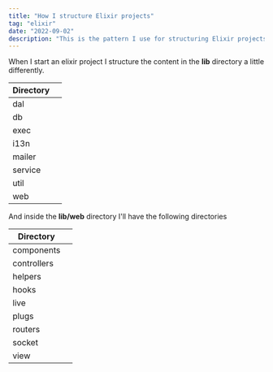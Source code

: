 ```yaml
---
title: "How I structure Elixir projects"
tag: "elixir"
date: "2022-09-02"
description: "This is the pattern I use for structuring Elixir projects."
---
```


When I start an elixir project I structure the content in the **lib** directory a little differently.

| Directory |         |
| ---       | ---     |
| dal       |         |
| db        |         |
| exec      |         |
| i13n      |         |
| mailer    |         |
| service   |         |
| util      |         |
| web       |         |


And inside the **lib/web** directory I'll have the following directories

| Directory   |         |
| ---         | ---     |
| components  |         |
| controllers |         |
| helpers     |         |
| hooks       |         |
| live        |         |
| plugs       |         |
| routers     |         |
| socket      |         |
| view        |         |
